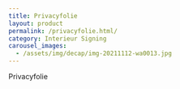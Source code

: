 ```yaml
---
title: Privacyfolie
layout: product
permalink: /privacyfolie.html/
category: Interieur Signing
carousel_images:
  - /assets/img/decap/img-20211112-wa0013.jpg
---
```


Privacyfolie
